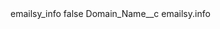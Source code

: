 <?xml version="1.0" encoding="UTF-8"?>
<CustomMetadata xmlns="http://soap.sforce.com/2006/04/metadata" xmlns:xsi="http://www.w3.org/2001/XMLSchema-instance" xmlns:xsd="http://www.w3.org/2001/XMLSchema">
    <label>emailsy_info</label>
    <protected>false</protected>
    <values>
        <field>Domain_Name__c</field>
        <value xsi:type="xsd:string">emailsy.info</value>
    </values>
</CustomMetadata>
